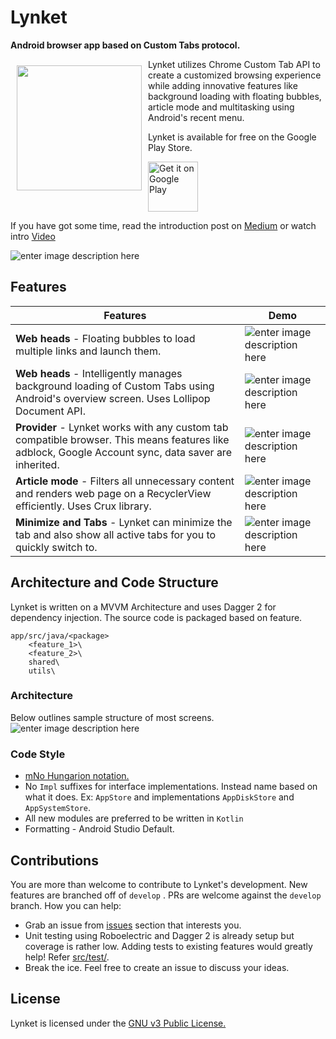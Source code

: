 
# Lynket
**Android browser app based on Custom Tabs protocol.**

<img src="android-app/app/src/main/res/mipmap-xxxhdpi/ic_launcher.png" align="left"
width="200"
    hspace="10" vspace="10">

Lynket utilizes Chrome Custom Tab API to create a customized browsing experience while adding innovative features like background loading with floating bubbles, article mode and multitasking using Android's recent menu.

Lynket is available for free on the Google Play Store.


<a href="https://play.google.com/store/apps/details?id=arun.com.chromer">
    <img alt="Get it on Google Play"
        height="80"
        src="https://play.google.com/intl/en_us/badges/images/generic/en_badge_web_generic.png" />
</a>

If you have got some time, read the introduction post on [Medium](https://medium.com/@arunkumar9t2/introducing-chromer-2-0-a-better-way-to-browse-on-android-c34ff729df1b) or watch intro [Video](https://www.youtube.com/watch?v=PbB6ChrkMnE)

![enter image description here](https://raw.githubusercontent.com/arunkumar9t2/chromer/master/art/chromer_screenshots.png)

## Features
| Features| Demo|
|--|--|
| **Web heads** - Floating bubbles to load multiple links and launch them.  | ![enter image description here](https://raw.githubusercontent.com/arunkumar9t2/chromer/master/art/Web%20heads%20intro.gif) |
| **Web heads** - Intelligently manages background loading of Custom Tabs using Android's overview screen. Uses Lollipop Document API.| ![enter image description here](https://raw.githubusercontent.com/arunkumar9t2/chromer/master/art/Background%20Loading.gif) |
| **Provider** - Lynket works with any custom tab compatible browser. This means features like adblock, Google Account sync, data saver are inherited.  | ![enter image description here](https://raw.githubusercontent.com/arunkumar9t2/chromer/master/art/Provider%20Selection.gif) |
| **Article mode** - Filters all unnecessary content and renders web page on a RecyclerView efficiently. Uses Crux library.  | ![enter image description here](https://raw.githubusercontent.com/arunkumar9t2/chromer/master/art/Article%20Mode.gif) |
| **Minimize and Tabs** - Lynket can minimize the tab and also show all active tabs for you to quickly switch to.  |  ![enter image description here](https://raw.githubusercontent.com/arunkumar9t2/chromer/master/art/Multitasking.gif)|


## Architecture and Code Structure
Lynket is written on a MVVM Architecture and uses Dagger 2 for dependency injection. The source code is packaged based on feature.

```
app/src/java/<package>
	<feature_1>\
	<feature_2>\
	shared\
	utils\
```
### Architecture
Below outlines sample structure of most screens. 
![enter image description here](https://raw.githubusercontent.com/arunkumar9t2/chromer/master/art/Chromer%20Architecture.png)


### Code Style

 - [mNo Hungarion notation.](http://jakewharton.com/just-say-no-to-hungarian-notation/)
 - No `Impl` suffixes for interface implementations. Instead name based on what it does. Ex: `AppStore` and implementations `AppDiskStore` and `AppSystemStore`.
 - All new modules are preferred to be written in `Kotlin`
 - Formatting - Android Studio Default.

## Contributions
You are more than welcome to contribute to Lynket's development. New features are branched off of `develop` . PRs are welcome against the `develop` branch. 
How you can help:

 - Grab an issue from [issues](https://github.com/arunkumar9t2/chromer/issues) section that interests you.
 - Unit testing using Roboelectric and Dagger 2 is already setup but coverage is rather low. Adding tests to existing features would greatly help! Refer [src/test/](https://github.com/arunkumar9t2/chromer/tree/master/app/src/test/java/arun/com/chromer).
 - Break the ice. Feel free to create an issue to discuss your ideas.

## License

Lynket is licensed under the [GNU v3 Public License.](LICENSE)

